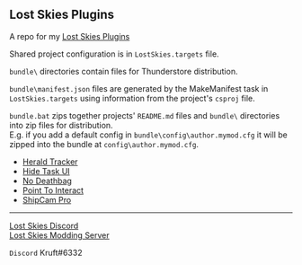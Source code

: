 ## Lost Skies Plugins

A repo for my [Lost Skies Plugins](https://thunderstore.io/c/lost-skies/p/kruft/)  

Shared project configuration is in `LostSkies.targets` file. 

`bundle\` directories contain files for Thunderstore distribution.  

`bundle\manifest.json` files are generated by the MakeManifest task in `LostSkies.targets` using information from the project's `csproj` file.  

`bundle.bat` zips together projects' `README.md` files and `bundle\` directories into zip files for distribution.  
E.g. if you add a default config in `bundle\config\author.mymod.cfg` it will be zipped into the bundle at `config\author.mymod.cfg`.  
  

- [Herald Tracker](HeraldTracker)  
- [Hide Task UI](HideTaskUI)  
- [No Deathbag](NoDeathbag)  
- [Point To Interact](PointToInteract)  
- [ShipCam Pro](ShipCamPro)
  
---

[Lost Skies Discord](https://discord.gg/QWtTAnbvqz)  
[Lost Skies Modding Server](https://discord.gg/zVXAPcHqDV)  

`Discord` Kruft#6332  
